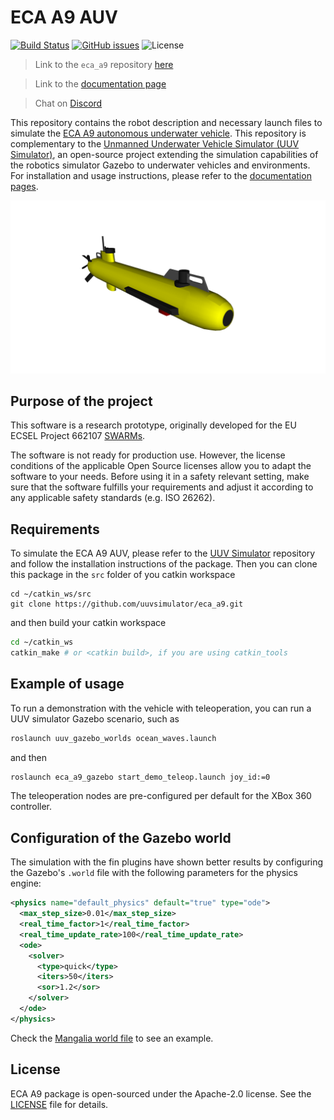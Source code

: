 # ECA A9 AUV

[![Build Status](https://travis-ci.org/uuvsimulator/eca_a9.svg?branch=master)](https://travis-ci.org/uuvsimulator/eca_a9)
[![GitHub issues](https://img.shields.io/github/issues/uuvsimulator/eca_a9.svg)](https://github.com/uuvsimulator/eca_a9/issues)
![License](https://img.shields.io/badge/license-Apache%202-blue.svg)

> Link to the `eca_a9` repository [here](https://github.com/uuvsimulator/eca_a9)

> Link to the [documentation page](https://uuvsimulator.github.io/packages/eca_a9/intro/)

> Chat on [Discord](https://discord.gg/zNauF2F)

This repository contains the robot description and necessary launch files to
simulate the [ECA A9 autonomous underwater vehicle](https://www.ecagroup.com/en/solutions/a9-s-auv-autonomous-underwater-vehicle).
This repository is complementary to the [Unmanned Underwater Vehicle Simulator (UUV Simulator)](https://github.com/uuvsimulator/uuv_simulator),
an open-source project extending the simulation capabilities of the robotics
simulator Gazebo to underwater vehicles and environments. For installation and
usage instructions, please refer to the [documentation pages](https://uuvsimulator.github.io/).

![ECA A9 AUV](images/eca_a9.png)

## Purpose of the project

This software is a research prototype, originally developed for the EU ECSEL
Project 662107 [SWARMs](http://swarms.eu/).

The software is not ready for production use. However, the license conditions of the
applicable Open Source licenses allow you to adapt the software to your needs.
Before using it in a safety relevant setting, make sure that the software
fulfills your requirements and adjust it according to any applicable safety
standards (e.g. ISO 26262).

## Requirements

To simulate the ECA A9 AUV, please refer to the [UUV Simulator](https://github.com/uuvsimulator/uuv_simulator)
repository and follow the installation instructions of the package. Then you can clone
this package in the `src` folder of you catkin workspace

```
cd ~/catkin_ws/src
git clone https://github.com/uuvsimulator/eca_a9.git
```

and then build your catkin workspace

```bash
cd ~/catkin_ws
catkin_make # or <catkin build>, if you are using catkin_tools
```

## Example of usage

To run a demonstration with the vehicle with teleoperation, you can run a UUV
simulator Gazebo scenario, such as

```bash
roslaunch uuv_gazebo_worlds ocean_waves.launch
```

and then

```bash
roslaunch eca_a9_gazebo start_demo_teleop.launch joy_id:=0
```

The teleoperation nodes are pre-configured per default for the XBox 360
controller.

## Configuration of the Gazebo world

The simulation with the fin plugins have shown better results by configuring
the Gazebo's `.world` file with the following parameters for the physics engine:

```xml
<physics name="default_physics" default="true" type="ode">
  <max_step_size>0.01</max_step_size>
  <real_time_factor>1</real_time_factor>
  <real_time_update_rate>100</real_time_update_rate>
  <ode>
    <solver>
      <type>quick</type>
      <iters>50</iters>
      <sor>1.2</sor>
    </solver>
  </ode>
</physics>
```

Check the [Mangalia world file](https://github.com/uuvsimulator/uuv_simulator/blob/master/uuv_gazebo_worlds/worlds/mangalia.world) to see an example.

## License

ECA A9 package is open-sourced under the Apache-2.0 license. See the
[LICENSE](https://github.com/uuvsimulator/eca_a9/blob/master/LICENSE) file for details.